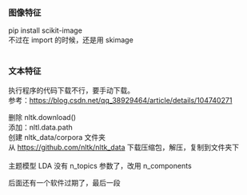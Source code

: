 
### 图像特征
pip install scikit-image  
不过在 import 的时候，还是用 skimage  
<br>

### 文本特征  

执行程序的代码下载不行，要手动下载。  
参考：https://blog.csdn.net/qq_38929464/article/details/104740271  

删除 nltk.download()  
添加：nltl.data.path  
创建 nltk_data/corpora 文件夹  
从 https://github.com/nltk/nltk_data 下载压缩包，解压，复制到文件夹下  
<br> 
主题模型 LDA 没有 n_topics 参数了，改用 n_components  

后面还有一个软件过期了，最后一段  
